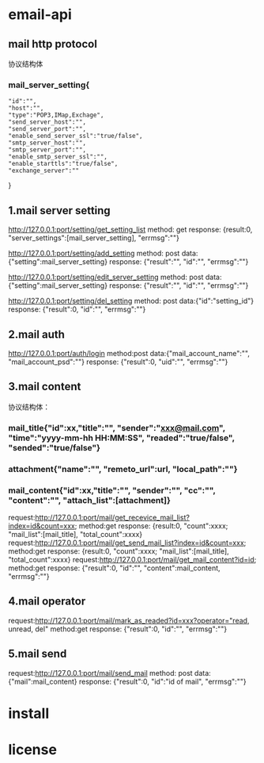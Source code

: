 # email-api
## mail http protocol

协议结构体
### mail_server_setting{
    "id":"",
    "host":"",
    "type":"POP3,IMap,Exchage",
    "send_server_host":"",
    "send_server_port":"",
    "enable_send_server_ssl":"true/false",
    "smtp_server_host":"",
    "smtp_server_port":"",
    "enable_smtp_server_ssl":"",
    "enable_starttls":"true/false",
    "exchange_server":""
}

## 1.mail server setting
http://127.0.0.1:port/setting/get_setting_list
method: get
response:
{result:0, "server_settings":[mail_server_setting], "errmsg":""}

http://127.0.0.1:port/setting/add_setting
method: post
data:{"setting":mail_server_setting}
response:
{"result":"", "id":"", "errmsg":""}

http://127.0.0.1:port/setting/edit_server_setting
method: post
data:
{"setting":mail_server_setting}
response:
{"result":"", "id":"", "errmsg":""}

http://127.0.0.1:port/setting/del_setting
method: post
data:{"id":"setting_id"}
response:
{"result":0, "id":"", "errmsg":""}

## 2.mail auth
http://127.0.0.1:port/auth/login
method:post
data:{"mail_account_name":"", "mail_account_psd":""}
response:
{"result":0, "uid":"", "errmsg":""}

## 3.mail content
协议结构体：
### mail_title{"id":xx,"title":"", "sender":"xxx@mail.com", "time":"yyyy-mm-hh HH:MM:SS", "readed":"true/false", "sended":"true/false"}
### attachment{"name":"", "remeto_url":url, "local_path":""}
### mail_content{"id":xx,"title":"", "sender":"", "cc":"", "content":"", "attach_list":[attachment]}
request:http://127.0.0.1:port/mail/get_recevice_mail_list?index=id&count=xxx;
method:get
response:
{result:0, "count":xxxx; "mail_list":[mail_title], "total_count":xxxx}
request:http://127.0.0.1:port/mail/get_send_mail_list?index=id&count=xxx;
method:get
response:
{result:0, "count":xxxx; "mail_list":[mail_title], "total_count":xxxx}
request:http://127.0.0.1:port/mail/get_mail_content?id=id;
method:get
response:
{"result":0, "id":"", "content":mail_content, "errmsg":""}

## 4.mail operator
request:http://127.0.0.1:port/mail/mark_as_readed?id=xxx?operator="read, unread, del"
method:get
response:
{"result":0, "id":"", "errmsg":""}
## 5.mail send
request:http://127.0.0.1:port/mail/send_mail
method: post
data:{"mail":mail_content}
response:
{"result":0, "id":"id of mail", "errmsg":""}

# install

# license
